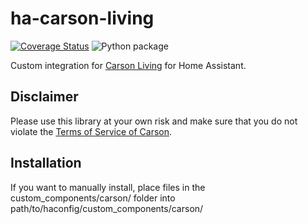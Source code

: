 # ha-carson-living
[![Coverage Status](https://coveralls.io/repos/github/rado0x54/ha-carson-living/badge.svg?branch=master)](https://coveralls.io/github/rado0x54/ha-carson-living?branch=master)
![Python package](https://github.com/rado0x54/ha-carson-living/workflows/Python%20package/badge.svg)

Custom integration for [Carson Living](https://www.carson.live/) for Home Assistant.

## Disclaimer
Please use this library at your own risk and make sure that you do not violate the
[Terms of Service of Carson](https://www.carson.live/terms).

## Installation
If you want to manually install, place files in the custom_components/carson/ folder into path/to/haconfig/custom_components/carson/


